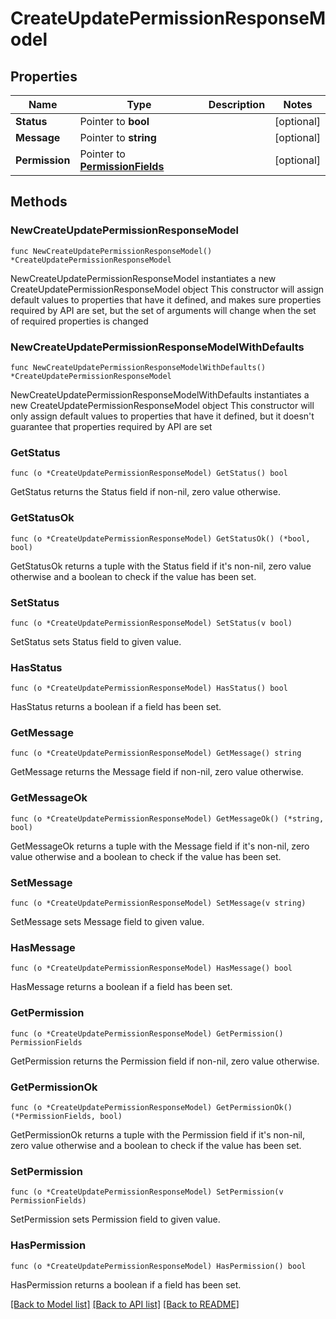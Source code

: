 # CreateUpdatePermissionResponseModel

## Properties

Name | Type | Description | Notes
------------ | ------------- | ------------- | -------------
**Status** | Pointer to **bool** |  | [optional] 
**Message** | Pointer to **string** |  | [optional] 
**Permission** | Pointer to [**PermissionFields**](PermissionFields.md) |  | [optional] 

## Methods

### NewCreateUpdatePermissionResponseModel

`func NewCreateUpdatePermissionResponseModel() *CreateUpdatePermissionResponseModel`

NewCreateUpdatePermissionResponseModel instantiates a new CreateUpdatePermissionResponseModel object
This constructor will assign default values to properties that have it defined,
and makes sure properties required by API are set, but the set of arguments
will change when the set of required properties is changed

### NewCreateUpdatePermissionResponseModelWithDefaults

`func NewCreateUpdatePermissionResponseModelWithDefaults() *CreateUpdatePermissionResponseModel`

NewCreateUpdatePermissionResponseModelWithDefaults instantiates a new CreateUpdatePermissionResponseModel object
This constructor will only assign default values to properties that have it defined,
but it doesn't guarantee that properties required by API are set

### GetStatus

`func (o *CreateUpdatePermissionResponseModel) GetStatus() bool`

GetStatus returns the Status field if non-nil, zero value otherwise.

### GetStatusOk

`func (o *CreateUpdatePermissionResponseModel) GetStatusOk() (*bool, bool)`

GetStatusOk returns a tuple with the Status field if it's non-nil, zero value otherwise
and a boolean to check if the value has been set.

### SetStatus

`func (o *CreateUpdatePermissionResponseModel) SetStatus(v bool)`

SetStatus sets Status field to given value.

### HasStatus

`func (o *CreateUpdatePermissionResponseModel) HasStatus() bool`

HasStatus returns a boolean if a field has been set.

### GetMessage

`func (o *CreateUpdatePermissionResponseModel) GetMessage() string`

GetMessage returns the Message field if non-nil, zero value otherwise.

### GetMessageOk

`func (o *CreateUpdatePermissionResponseModel) GetMessageOk() (*string, bool)`

GetMessageOk returns a tuple with the Message field if it's non-nil, zero value otherwise
and a boolean to check if the value has been set.

### SetMessage

`func (o *CreateUpdatePermissionResponseModel) SetMessage(v string)`

SetMessage sets Message field to given value.

### HasMessage

`func (o *CreateUpdatePermissionResponseModel) HasMessage() bool`

HasMessage returns a boolean if a field has been set.

### GetPermission

`func (o *CreateUpdatePermissionResponseModel) GetPermission() PermissionFields`

GetPermission returns the Permission field if non-nil, zero value otherwise.

### GetPermissionOk

`func (o *CreateUpdatePermissionResponseModel) GetPermissionOk() (*PermissionFields, bool)`

GetPermissionOk returns a tuple with the Permission field if it's non-nil, zero value otherwise
and a boolean to check if the value has been set.

### SetPermission

`func (o *CreateUpdatePermissionResponseModel) SetPermission(v PermissionFields)`

SetPermission sets Permission field to given value.

### HasPermission

`func (o *CreateUpdatePermissionResponseModel) HasPermission() bool`

HasPermission returns a boolean if a field has been set.


[[Back to Model list]](../README.md#documentation-for-models) [[Back to API list]](../README.md#documentation-for-api-endpoints) [[Back to README]](../README.md)


